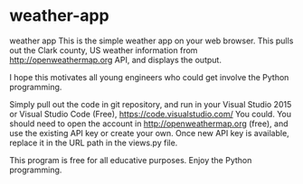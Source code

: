 # weather-app
weather app
This is the simple weather app on your web browser. This pulls out the Clark county, US weather information from http://openweathermap.org API, 
and displays the output. 

I hope this motivates all young engineers who could get involve the Python programming. 

Simply pull out the code in git repository, and run in your Visual Studio 2015 or Visual Studio Code (Free), https://code.visualstudio.com/
You could. You should need to open the account in http://openweathermap.org (free), and use the existing API key or create your own. 
Once new API key is available, replace it in the URL path in the views.py file.

This program is free for all educative purposes.
Enjoy the Python programming.
